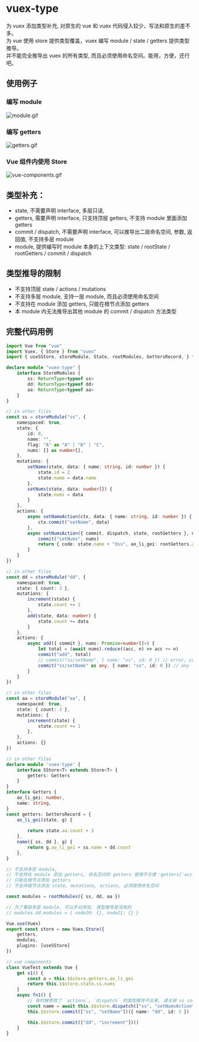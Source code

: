 # vuex-type

为 vuex 添加类型补充, 对原生的 vue 和 vuex 代码侵入较少，写法和原生的差不多。  
为 vue 使用 store 提供类型覆盖，vuex 编写 module / state / getters 提供类型推导。  
并不能完全推导出 vuex 的所有类型, 而且必须使用命名空间。能用，方便，还行吧。  

## 使用例子

### 编写 module
![module.gif](https://github.com/vitash/vuex-type/assets/module.gif)

### 编写 getters
![getters.gif](https://github.com/vitash/vuex-type/assets/getters.gif)

### Vue 组件内使用 Store
![vue-components.gif](https://github.com/vitash/vuex-type/assets/vue-components.gif)

## 类型补充：
- state, 不需要声明 interface, 多层只读, 
- getters, 需要声明 interface, 只支持顶层 getters, 不支持 module 里面添加 getters
- commit / dispatch, 不需要声明 interface, 可以推导出二层命名空间, 参数, 返回值, 不支持多层 module
- module, 提供编写时 module 本身的上下文类型: state / rootState / rootGetters / commit / dispatch

## 类型推导的限制
- 不支持顶层 state / actions / mutations
- 不支持多层 module, 支持一层 module, 而且必须使用命名空间
- 不支持在 module 添加 getters, 只能在根节点添加 getters
- 本 module 内无法推导出其他 module 的 commit / dispatch 方法类型

## 完整代码用例
``` typescript
import Vue from "vue"
import Vuex, { Store } from "vuex"
import { useSStore, storeModule, State, rootModules, GettersRecord, } from "vuex-type"

declare module "vuex-type" {
    interface StoreModules {
        ss: ReturnType<typeof ss>
        dd: ReturnType<typeof dd>
        aa: ReturnType<typeof aa>
    }
}

// in other files
const ss = storeModule("ss", {
    namespaced: true,
    state: {
        id: 0,
        name: "",
        flag: "A" as "A" | "B" | "C",
        nums: [] as number[],
    },
    mutations: {
        setName(state, data: { name: string, id: number }) {
            state.id = 2
            state.name = data.name
        },
        setNums(state, data: number[]) {
            state.nums = data
        }
    },
    actions: {
        async setNameAction(ctx, data: { name: string, id: number }) {
            ctx.commit("setName", data)
        },
        async setNumsAction({ commit, dispatch, state, rootGetters }, nums: number[]) {
            commit("setNums", nums)
            return { code: state.name + "dss", ao_li_gei: rootGetters.ao_li_gei }
        }
    }
})

// in other files
const dd = storeModule("dd", {
    namespaced: true,
    state: { count: 3 },
    mutations: {
        increment(state) {
            state.count += 1
        },
        add(state, data: number) {
            state.count += data
        }
    },
    actions: {
        async add({ commit }, nums: Promise<number[]>) {
            let total = (await nums).reduce((acc, n) => acc += n)
            commit("add", total)
            // commit("ss/setName", { name: "ss", id: 0 }) // error, commit 到其他模块, 目前无法推导
            commit("ss/setName" as any, { name: "ss", id: 0 }) // any 
        }
    }
})

// in other files
const aa = storeModule("aa", {
    namespaced: true,
    state: { count: 3 },
    mutations: {
        increment(state) {
            state.count += 1
        },
    },
    actions: {}
})

// in other files
declare module 'vuex-type' {
    interface SStore<T> extends Store<T> {
        getters: Getters
    }
}
interface Getters {
    ao_li_gei: number,
    name: string,
}
const getters: GettersRecord = {
    ao_li_gei(state, g) {
        
        return state.aa.count + 3
    },
    name({ ss, dd }, g) {
        return g.ao_li_gei + ss.name + dd.count
    },
}

// 不支持多层 module, 
// 不支持在 module 添加 getters, 命名空间的 getters 使用不方便：getters['account/profile']
// 只能在根节点添加 getters
// 不支持根节点添加 state, mutations, actions, 必须使用命名空间

const modules = rootModules({ ss, dd, aa })

// 为了兼容多层 module, 可以手动添加, 类型推导是没有的
// modules.dd.modules = { node20: {}, node21: {} }

Vue.use(Vuex)
export const store = new Vuex.Store({
    getters,
    modules,
    plugins: [useSStore]
})

// vue components
class VueTest extends Vue {
    get s1() {
        const a = this.$$store.getters.ao_li_gei
        return this.$$store.state.ss.nums
    }
    async fn1() {
        // 有时候修改了 `actions`, `dispatch` 的类型推导不出来, 请关掉 vs code 再打开
        const name = await this.$$store.dispatch(["ss", "setNumsAction"])([2, 3, 3,])
        this.$$store.commit(["ss", "setName"])({ name: "dd", id: 3 })

        this.$$store.commit(["dd", "increment"])()
    }
}

```
